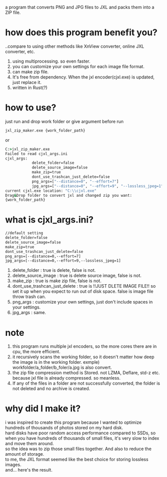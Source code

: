 a program that converts PNG and JPG files to JXL and packs them into a ZIP file.

# how does this program benefit you?
..compare to using other methods like XnView converter, online JXL converter, etc.

1. using multiprocessing. so even faster.
2. you can customize your own settings for each image file format.
3. can make zip file.
4. It's free from dependency. When the jxl encoder(cjxl.exe) is updated, just replace it.
5. written in Rust(?)

# how to use?
just run and drop work folder or give argument before run
```cmd
jxl_zip_maker.exe {work_folder_path}
```
or
```cmd
C:>jxl_zip_maker.exe
Failed to read cjxl_args.ini
cjxl_args:
            delete_folder=false
            delete_source_image=false
            make_zip=true
            dont_use_trashcan_just_delete=false
            png_args=["--distance=0", "--effort=7"]
            jpg_args=["--distance=0", "--effort=9", "--lossless_jpeg=1"]
current cjxl.exe location: "C:\\cjxl.exe"
Drag&Drop folder to convert jxl and changed zip you want:
{work_folder_path}
```

# what is cjxl_args.ini?
```txt
//default setting
delete_folder=false
delete_source_image=false
make_zip=true
dont_use_trashcan_just_delete=false
png_args=[--distance=0,--effort=7]
jpg_args=[--distance=0,--effort=9,--lossless_jpeg=1]
```
1. delete_folder : true is delete, false is not.
2. delete_source_image : true is delete source image, false is not.
3. make_zip : true is make zip file, false is not.
4. dont_use_trashcan_just_delete : true is !!JUST DLETE IMAGE FILE!! so set it up when you expect to run out of disk space. false is image file throw trash can.
5. png_args : customize your own settings, just don't include spaces in your settings.
6. jpg_args : same.

# note
1. this program runs multiple jxl encoders, so the more cores there are in cpu, the more efficient.  
2. it recursively scans the working folder, so it doesn't matter how deep the image is in the working folder. exmple) workfolder/a_folder/b_foler/a.jpg is also convert.  
3. the zip file compression method is Stored. not LZMA, Deflare, std-z etc. because jxl file is already compressed. so meanless.  
4. If any of the files in a folder are not successfully converted, the folder is not deleted and no archive is created.

# why did I make it?
i was inspired to create this program because I wanted to optimize hundreds of thousands of photos stored on my hard disk.  
hard disks have poor random access performance compared to SSDs, so when you have hundreds of thousands of small files, it's very slow to index and move them around.  
so the idea was to zip those small files together. And also to reduce the amount of storage.  
to me, the JXL format seemed like the best choice for storing lossless images.  
and... here's the result.  
